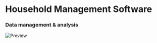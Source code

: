 # Household Management Software
### Data management & analysis
![Preview](https://user-images.githubusercontent.com/75077747/154218563-b0f516a0-754b-4e4b-89b0-82f00c0c45fd.gif)
